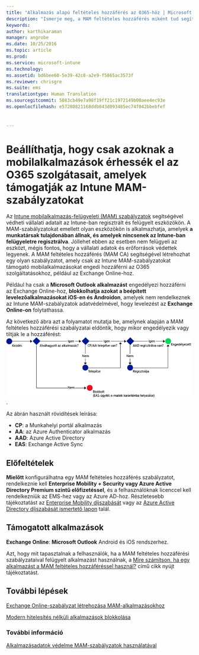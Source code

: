 ```yaml
---
title: "Alkalmazás alapú feltételes hozzáférés az 0365-höz | Microsoft Intune"
description: "Ismerje meg, a MAM feltételes hozzáférés miként tud segíteni abban, hogy mely alkalmazások férhessenek hozzá az O365 szolgátasaihoz."
keywords: 
author: karthikaraman
manager: angrobe
ms.date: 10/25/2016
ms.topic: article
ms.prod: 
ms.service: microsoft-intune
ms.technology: 
ms.assetid: bd6bee60-5e39-42c8-a2e9-f5865ac3573f
ms.reviewer: chrisgre
ms.suite: ems
translationtype: Human Translation
ms.sourcegitcommit: 5083cb49e7a98f19ff21c1972149b00aee4ec93e
ms.openlocfilehash: e57280821168ddb043d093485ec74f042bbebfef


---
```


# Beállíthatja, hogy csak azoknak a mobilalkalmazások érhessék el az O365 szolgátasait, amelyek támogatják az Intune MAM-szabályzatokat
Az [Intune mobilalkalmazás-felügyeleti (MAM) szabályzatok](protect-apps-and-data-with-microsoft-intune.md) segítségével védheti vállalati adatait az Intune-ban regisztrált és felügyelt eszközökön. A MAM-szabályzatokat emellett olyan eszközökön is alkalmazhatja, amelyek **a munkatársak tulajdonában állnak, és amelyek nincsenek az Intune-ban felügyeletre regisztrálva**.  Jóllehet ebben az esetben nem felügyeli az eszközt, mégis fontos, hogy a vállalati adatok és erőforrások védettek legyenek. A MAM feltételes hozzáférés (MAM CA) segítségével létrehozhat egy olyan szabályzatot, amely csak az Intune MAM-szabályzatokat támogató mobilalkalmazásokat engedi hozzáférni az O365 szolgáltatásokhoz, például az Exchange Online-hoz.

Például ha csak a **Microsoft Outlook alkalmazást** engedélyezi hozzáférni az Exchange Online-hoz, **blokkolhatja azokat a beépített levelezőalkalmazásokat iOS-en és Androidon**, amelyek nem rendelkeznek az Intune MAM-szabályzatok adatvédelmével, hogy levelezést az **Exchange Online-on** folytathassa.

Az következő ábra azt a folyamatot mutatja be, amelynek alapján a MAM feltételes hozzáférési szabályzatai eldöntik, hogy mikor engedélyezik vagy tiltják le a hozzáférést: ![A hozzáférés megadásáról vagy letiltásáról hozott döntés különféle kritériumainak ábrája ](../media/mam-ca-decision-flow_simple.png).

Az ábrán használt rövidítések leírása:
* **CP**: a Munkahelyi portál alkalmazás
* **AA**: az Azure Authenticator alkalmazás
* **AAD**: Azure Active Directory
* **EAS**: Exchange Active Sync

## Előfeltételek
**Mielőtt** konfigurálhatna egy MAM feltételes hozzáférés szabályzatot, rendelkeznie kell **Enterprise Mobility + Security vagy Azure Active Directory Premium szintű előfizetéssel**, és a felhasználóknak licenccel kell rendelkezniük az EMS-hez vagy az Azure AD-hoz. Részletesebb tájékoztatást az [Enterprise Mobility díjszabását](https://www.microsoft.com/en-us/cloud-platform/enterprise-mobility-pricing) vagy az [Azure Active Directory díjszabását ismertető lapon](https://azure.microsoft.com/en-us/pricing/details/active-directory/) talál.


## Támogatott alkalmazások
**Exchange Online**: **Microsoft Outlook** Android és iOS rendszerhez.

Azt, hogy mit tapasztalnak a felhasználók, ha a MAM feltételes hozzáférési szabályzataival felügyelt alkalmazást használnak, a [Mire számítson, ha egy alkalmazást a MAM feltételes hozzáféréssel használ?](use-apps-with-mam-ca.md) című cikk nyújt tájékoztatást.


## További lépések
[Exchange Online-szabályzat létrehozása MAM-alkalmazásokhoz](mam-ca-for-exchange-online.md)

[Modern hitelesítés nélküli alkalmazások blokkolása](block-apps-with-no-modern-authentication.md)

### További információ

[Alkalmazásadatok védelme MAM-szabályzatok használatával](protect-app-data-using-mobile-app-management-policies-with-microsoft-intune.md)



<!--HONumber=Oct16_HO4-->


